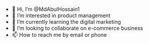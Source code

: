 - 👋 Hi, I’m @MdAbulHossain1
- 👀 I’m interested in product management
- 🌱 I’m currently learning the digital marketing
- 💞️ I’m looking to collaborate on e-commerce business
- 📫 How to reach me by email or phone

<!---
MdAbulHossain1/MdAbulHossain1 is a ✨ special ✨ repository because its `README.md` (this file) appears on your GitHub profile.
You can click the Preview link to take a look at your changes.
--->
